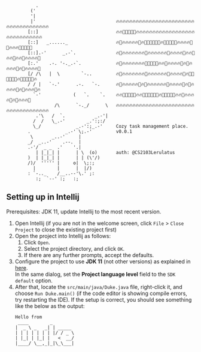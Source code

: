             
               .                             
             ('                              
             '|                              
             |'                              🔥🔥🔥🔥🔥🔥🔥🔥🔥🔥🔥🔥🔥🔥🔥🔥🔥🔥🔥🔥🔥🔥🔥🔥🔥🔥🔥🔥🔥🔥🔥🔥🔥🔥🔥🔥🔥
            [::]                             🔥🔥🌲🌲🌲🌲🌲🔥🔥🔥🔥🔥🔥🔥🔥🔥🔥🔥🔥🔥🔥🔥🔥🔥🔥🔥🔥🔥🔥🔥🔥🔥🔥🔥🔥🔥
            [::]   _......_                  🔥🌲🔥🔥🔥🔥🔥🌲🔥🌲🌲🌲🌲🌲🌲🔥🌲🌲🌲🌲🌲🔥🔥🔥🔥🌲🌲🔥🔥🔥🌲🌲🌲🌲🌲
            [::].-'      _.-`.               🔥🌲🔥🔥🔥🔥🔥🔥🔥🌲🔥🔥🔥🔥🔥🔥🌲🔥🔥🔥🔥🌲🔥🔥🌲🔥🔥🌲🔥🔥🌲🔥🔥🔥🔥🌲
            [:.'    .-. '-._.-`.             🔥🌲🔥🔥🔥🔥🔥🔥🔥🌲🌲🌲🌲🌲🔥🔥🌲🔥🔥🔥🔥🌲🔥🌲🔥🔥🔥🔥🌲🔥🌲🔥🔥🔥🔥🌲
            [/ /\   |  \        `-..         🔥🌲🔥🔥🔥🔥🔥🔥🔥🌲🔥🔥🔥🔥🔥🔥🌲🔥🔥🔥🔥🌲🔥🌲🌲🌲🌲🌲🌲🔥🌲🌲🌲🌲🌲🔥
            / / |   `-.'      .-.   `-.      🔥🌲🔥🔥🔥🔥🔥🌲🔥🌲🔥🔥🔥🔥🔥🔥🌲🔥🔥🔥🔥🌲🔥🌲🔥🔥🔥🔥🌲🔥🌲🔥🔥🔥🌲🔥
              `-'            (   `.    `.    🔥🔥🌲🌲🌲🌲🌲🔥🔥🌲🌲🌲🌲🌲🌲🔥🌲🌲🌲🌲🌲🔥🔥🌲🔥🔥🔥🔥🌲🔥🌲🔥🔥🔥🌲
                      /\      `-._/      \   🔥🔥🔥🔥🔥🔥🔥🔥🔥🔥🔥🔥🔥🔥🔥🔥🔥🔥🔥🔥🔥🔥🔥🔥🔥🔥🔥🔥🔥🔥🔥🔥🔥🔥🔥🔥🔥
               .'\   /  `.           _.-'|                              
              /  /   \_.-'        _.':;:/                               
              \_/             _.-':;_.-'     Cozy task management place.
            .             _.-' \;.-'         v0.0.1                     
             \       _..-'     |                                        
            _/  _..-'    .--.  |                                        
            .-'/  _ _  .'    '.|                                        
               | |_|_| |      | \  (o)       auth: @CS2103Lerulatus     
            )  | |_|_| |      | | (\'/)                                 
            /)/  ''''' |     o|  \;:;                                   
              |        |      |  |/)                                    
            : `-.._    /__..--'\.' ;:                                   
               :;  `--' :;   :;
            
## Setting up in Intellij

Prerequisites: JDK 11, update Intellij to the most recent version.

1. Open Intellij (if you are not in the welcome screen, click `File` > `Close Project` to close the existing project first)
1. Open the project into Intellij as follows:
   1. Click `Open`.
   1. Select the project directory, and click `OK`.
   1. If there are any further prompts, accept the defaults.
1. Configure the project to use **JDK 11** (not other versions) as explained in [here](https://www.jetbrains.com/help/idea/sdk.html#set-up-jdk).<br>
   In the same dialog, set the **Project language level** field to the `SDK default` option.
3. After that, locate the `src/main/java/Duke.java` file, right-click it, and choose `Run Duke.main()` (if the code editor is showing compile errors, try restarting the IDE). If the setup is correct, you should see something like the below as the output:
   ```
   Hello from
    ____        _        
   |  _ \ _   _| | _____ 
   | | | | | | | |/ / _ \
   | |_| | |_| |   <  __/
   |____/ \__,_|_|\_\___|
   ```
